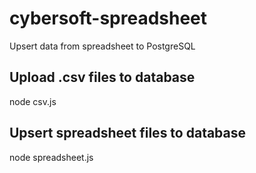 # cybersoft-spreadsheet
Upsert data from spreadsheet to PostgreSQL

## Upload .csv files to database
node csv.js

## Upsert spreadsheet files to database
node spreadsheet.js
